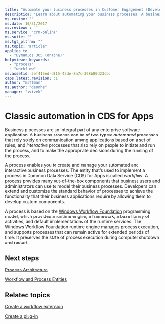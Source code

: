 ```yaml
---
title: "Automate your business processes in Customer Engagement (Developer Guide for Dynamics 365 Customer Engagement)| MicrosoftDocs"
description: "Learn about automating your business processes. A business process can be of two types: automated processes that rely solely on communication among applications based on a set of rules, and interactive processes that also rely on people to initiate and run the process, and to make the appropriate decisions during the running of the process."
ms.custom: ""
ms.date: 10/31/2017
ms.reviewer: ""
ms.service: "crm-online"
ms.suite: ""
ms.tgt_pltfrm: ""
ms.topic: "article"
applies_to: 
  - "Dynamics 365 (online)"
helpviewer_keywords: 
  - "process"
  - "workflow"
ms.assetid: 3ef415ed-d815-45de-8a7c-398b80d23cbd
caps.latest.revision: 51
author: "msftman"
ms.author: "deonhe"
manager: "kvivek"
---
```

# Classic automation in CDS for Apps

Business processes are an integral part of any enterprise software application. A business process can be of two types: *automated* processes that rely solely on 
communication among applications based on a set of rules, and *interactive* processes that also rely on people to initiate and run the process, and to make the 
appropriate decisions during the running of the process.  

A process enables you to create and manage your automated and 
interactive business processes. The entity that’s used to implement a process in Common Data Service (CDS) for Apps is called 
*workflow*. A process provides many out-of-the-box components that business users and administrators 
can use to model their business processes. Developers can extend and customize 
the standard behavior of processes to achieve the functionality that their business applications require by allowing them to develop custom components.  
  
 A process is based on the 
[Windows Workflow Foundation](/dotnet/framework/windows-workflow-foundation) programming model, which provides a runtime engine, a framework, a base library of activities, 
and default implementations of the runtime services. The Windows Workflow Foundation runtime engine 
manages process execution, and supports processes that can remain active for extended periods of time. It preserves the state of process execution during computer 
shutdown and restart.  
  
## Next steps  

[Process Architecture](process-architecture.md) 

[Workflow and Process Entities](workflow-process-entities.md)  
  
## Related topics

[Create a workflow extension](/powerapps/developer/common-data-service/apply-business-logic-with-code#create-a-workflow-extension)  
  
[Create a plug-in](/powerapps/developer/common-data-service/apply-business-logic-with-code#create-a-plug-in)  
  

